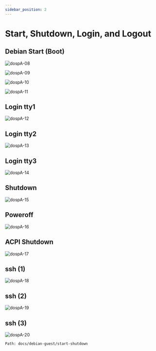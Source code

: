 ```yaml
---
sidebar_position: 2
---
```

# Start, Shutdown, Login, and Logout

## Debian Start (Boot)


![dospA-08](../../static/img/legacy/dospA-08.jpg)


![dospA-09](../../static/img/legacy/dospA-09.jpg)


![dospA-10](../../static/img/legacy/dospA-10.jpg)


![dospA-11](../../static/img/legacy/dospA-11.jpg)


## Login tty1


![dospA-12](../../static/img/legacy/dospA-12.jpg)


## Login tty2


![dospA-13](../../static/img/legacy/dospA-13.jpg)


## Login tty3


![dospA-14](../../static/img/legacy/dospA-14.jpg)


## Shutdown


![dospA-15](../../static/img/legacy/dospA-15.jpg)


## Poweroff


![dospA-16](../../static/img/legacy/dospA-16.jpg)


## ACPI Shutdown


![dospA-17](../../static/img/legacy/dospA-17.jpg)


## ssh (1)


![dospA-18](../../static/img/legacy/dospA-18.jpg)


## ssh (2)


![dospA-19](../../static/img/legacy/dospA-19.jpg)


## ssh (3)


![dospA-20](../../static/img/legacy/dospA-20.jpg)

```
Path: docs/debian-guest/start-shutdown
```